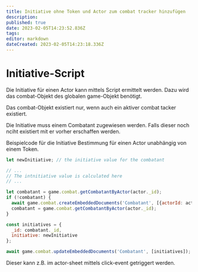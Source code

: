 ```yaml
---
title: Initiative ohne Token und Actor zum combat tracker hinzufügen
description: 
published: true
date: 2023-02-05T14:23:52.836Z
tags: 
editor: markdown
dateCreated: 2023-02-05T14:23:18.336Z
---
```


# Initiative-Script

Die Initiative für einen Actor kann mittels Script ermittelt werden. Dazu wird das combat-Objekt des globalen game-Objekt benötigt. 

Das combat-Objekt existiert nur, wenn auch ein aktiver combat tacker existiert. 

Die Initiative muss einem Combatant zugewiesen werden. Falls dieser noch nciht existiert mit er vorher erschaffen werden. 

Beispielcode für die Initiative Bestimmung für einen Actor unabhängig von einem Token.

```js	
let newInitiative; // the initiative value for the combatant

// ...
// The intnitiative value is calculated here
// ...

let combatant = game.combat.getCombatantByActor(actor._id);
if (!combatant) {
  await game.combat.createEmbeddedDocuments('Combatant', [{actorId: actor._id}]);
  combatant = game.combat.getCombatantByActor(actor._id);
}

const initiatives = {
  _id: combatant._id,
  initiative: newInitiative
};

await game.combat.updateEmbeddedDocuments('Combatant', [initiatives]);
```

Dieser kann z.B. im actor-sheet mittels click-event getriggert werden.